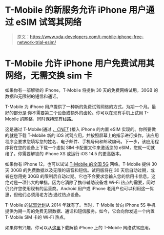 # T-Mobile 的新服务允许 iPhone 用户通过 eSIM 试驾其网络

> 原文：<https://www.xda-developers.com/t-mobile-iphone-free-network-trial-esim/>

# T-Mobile 允许 iPhone 用户免费试用其网络，无需交换 sim 卡

如果你有一部解锁的 iPhone，T-Mobile 将提供 30 天的免费网络试用，30GB 的数据和无限制的短信和通话。

T-Mobile 为 iPhone 用户提供了一种新的免费试驾网络的方式，为期一个月。最好的部分是:你不需要第二个设备或额外的齿轮。你可以在现有手机上试用 T-Mobile 的网络，同时保持现有线路。

这是通过 T-Mobile(通过 [*、CNET*](https://www.cnet.com/news/t-mobiles-new-test-drive-offer-makes-it-easier-to-compare-providers-if-you-have-an-unlocked-iphone/) )接入 iPhone 的内置 eSIM 实现的。你所要做的就是下载 T-Mobile 新的 iOS 试驾应用，并按照屏幕上的指示进行操作。该应用程序会要求您填写您的姓名、电子邮件、手机号码和邮政编码。下一步，该应用程序将在您的设备上下载一个虚拟 SIM 卡配置文件来激活您的 eSIM，您就一切就绪了。你需要解锁的 iPhone XS 或运行 iOS 14.5 的更高版本。

如果你有 iPhone 12，也可以试试 [T-Mobile 的全国 5G](https://www.xda-developers.com/att-leading-5g-speeds-t-mobile-winning-coverage/) 网络。T-Mobile 提供 30 天 30GB 的免费数据以及无限的语音和短信。试用版将在 30 天后自动过期，或者在您用完 30GB 的限制后自动过期。它也不会要求您输入您的信用卡信息。这绝对是一项伟大的举措，因为它消除了携带辅助设备或 Wi-Fi 热点的需要，同时仍允许您使用现有的运营商。Android 用户或 iPhone 老用户也可以利用这一优惠，但他们必须用老方法:通过热点设备。

T-Mobile 的[试驾计划](https://www.t-mobile.com/offers/free-trial)从 2014 年就有了。当时，T-Mobile 曾向 iPhone 5S 手机提供为期一周的免费无限数据、通话和短信服务。如今，它会向你发送一个内置 T-Mobile SIM 卡的 Wi-Fi 热点。

如果你有兴趣，你可以从[这里](https://apps.apple.com/us/app/t-mobile-network-test-drive/id1521545162)下载解锁 iPhone 上的 T-Mobile 网络试驾应用。